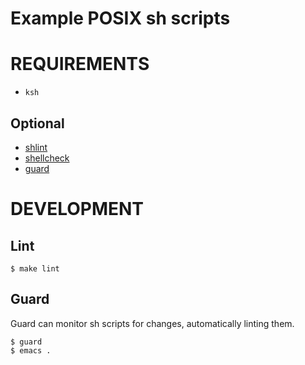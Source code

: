 # Example POSIX sh scripts

# REQUIREMENTS

* `ksh`

## Optional

* [shlint](https://github.com/duggan/shlint)
* [shellcheck](http://www.shellcheck.net/)
* [guard](http://guardgem.org/)

# DEVELOPMENT

## Lint

    $ make lint

## Guard

Guard can monitor sh scripts for changes, automatically linting them.

    $ guard
    $ emacs .
